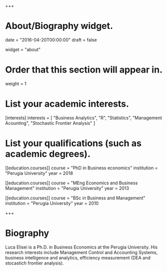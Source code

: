 +++
# About/Biography widget.

date = "2016-04-20T00:00:00"
draft = false

widget = "about"

# Order that this section will appear in.
weight = 1

# List your academic interests.
[interests]
  interests = [
    "Business Analytics",
    "R",
    "Statistics",
    "Management Acounting",
    "Stochastic Frontier Analysis"
  ]

# List your qualifications (such as academic degrees).
[[education.courses]]
  course = "PhD in Business economics"
  institution = "Perugia University"
  year = 2018

[[education.courses]]
  course = "MEng Economics and Business Management"
  institution = "Perugia University"
  year = 2013

[[education.courses]]
  course = "BSc in Business and Management"
  institution = "Perugia University"
  year = 2010
  
  
+++

# Biography

Luca Elisei is a Ph.D. in Business Economics at the Perugia University. His research interests include Management Control and Accounting Systems, business intelligence and analytics, efficiency measurement (DEA and stocastich frontier analysis). 




